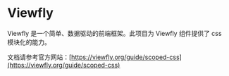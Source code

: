 Viewfly
================================

Viewfly 是一个简单、数据驱动的前端框架。此项目为 Viewfly 组件提供了 css 模块化的能力。

文档请参考官方网站：[https://viewfly.org/guide/scoped-css](https://viewfly.org/guide/scoped-css)
